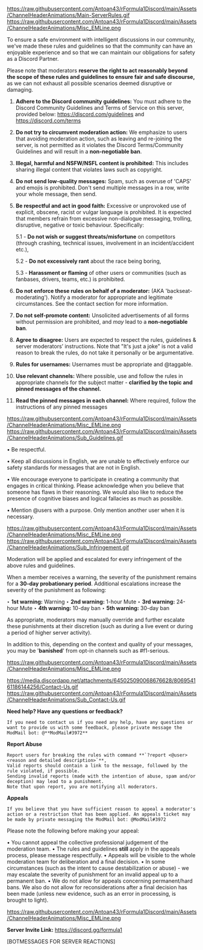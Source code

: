 
https://raw.githubusercontent.com/Antoan43/rFormula1Discord/main/Assets/ChannelHeaderAnimations/Main-ServerRules.gif
https://raw.githubusercontent.com/Antoan43/rFormula1Discord/main/Assets/ChannelHeaderAnimations/Misc_EMLine.png



To ensure a safe environment with intelligent discussions in our community, we've made these rules and guidelines so that the community can have an enjoyable experience and so that we can maintain our obligations for safety as a Discord Partner.

Please note that moderators **reserve the right to act reasonably beyond the scope of these rules and guidelines to ensure fair and safe discourse,** as we can not exhaust all possible scenarios deemed disruptive or damaging.

1. **Adhere to the Discord community guidelines:** You must adhere to the Discord Community Guidelines and Terms of Service on this server, provided below:
<https://discord.com/guidelines> and <https://discord.com/terms>

2. **Do not try to circumvent moderation action:** We emphasize to users that avoiding moderation action, such as leaving and re-joining the server, is not permitted as it violates the Discord Terms/Community Guidelines and will result in a **non-negotiable ban**.

3. **Illegal, harmful and NSFW/NSFL content is prohibited:** This includes sharing illegal content that violates laws such as copyright.

4. **Do not send low-quality messages:** Spam, such as overuse of 'CAPS' and emojis is prohibited. Don't send multiple messages in a row, write your whole message, then send.

5. **Be respectful and act in good faith:** Excessive or unprovoked use of explicit, obscene, racist or vulgar language is prohibited. It is expected that members refrain from excessive non-dialogue messaging, trolling, disruptive, negative or toxic behaviour. Specifically:

    5.1 - **Do not wish or suggest threats/misfortune** on competitors (through crashing, technical issues, involvement in an incident/accident etc.),

    5.2 - **Do not excessively rant** about the race being boring,

    5.3 - **Harassment or flaming** of other users or communities (such as fanbases, drivers, teams, etc.) is prohibited.

6. **Do not enforce these rules on behalf of a moderator:** (AKA 'backseat-moderating'). Notify a moderator for appropriate and legitimate circumstances. See the contact section for more information.

7. **Do not self-promote content:** Unsolicited advertisements of all forms without permission are prohibited, and *may* lead to a **non-negotiable ban**.

8. **Agree to disagree:** Users are expected to respect the rules, guidelines & server moderators’ instructions. Note that "It's just a joke" is not a valid reason to break the rules, do not take it personally or be argumentative.

9. **Rules for usernames:** Usernames must be appropriate and @taggable.

10. **Use relevant channels:** Where possible, use and follow the rules in appropriate channels for the subject matter - **clarified by the topic and pinned messages of the channel.**

11. **Read the pinned messages in each channel:** Where required, follow the instructions of any pinned messages



https://raw.githubusercontent.com/Antoan43/rFormula1Discord/main/Assets/ChannelHeaderAnimations/Misc_EMLine.png
https://raw.githubusercontent.com/Antoan43/rFormula1Discord/main/Assets/ChannelHeaderAnimations/Sub_Guidelines.gif



• Be respectful.

• Keep all discussions in English, we are unable to effectively enforce our safety standards for messages that are not in English.

• We encourage everyone to participate in creating a community that engages in critical thinking. Please acknowledge when you believe that someone has flaws in their reasoning. We would also like to reduce the presence of cognitive biases and logical fallacies as much as possible.

• Mention @users with a purpose. Only mention another user when it is necessary.

https://raw.githubusercontent.com/Antoan43/rFormula1Discord/main/Assets/ChannelHeaderAnimations/Misc_EMLine.png
https://raw.githubusercontent.com/Antoan43/rFormula1Discord/main/Assets/ChannelHeaderAnimations/Sub_Infringement.gif

Moderation will be applied and escalated for every infringement of the above rules and guidelines.

When a member receives a warning, the severity of the punishment remains for a __**30-day** probationary period__. Additional escalations increase the severity of the punishment as following:

‣ **1st warning:**       Warning
‣ **2nd warning:**       1-hour Mute
‣ **3rd warning:**       24-hour Mute
‣ **4th warning:**      10-day ban
‣ **5th warning:**       30-day ban

As appropriate, moderators may manually override and further escalate these punishments at their discretion (such as during a live event or during a period of higher server activity).

In addition to this, depending on the context and quality of your messages, you may be '**banished**' from opt-in channels such as #f1-serious.


https://raw.githubusercontent.com/Antoan43/rFormula1Discord/main/Assets/ChannelHeaderAnimations/Misc_EMLine.png



https://media.discordapp.net/attachments/645025090068676628/806954161186144256/Contact-Us.gif  
https://raw.githubusercontent.com/Antoan43/rFormula1Discord/main/Assets/ChannelHeaderAnimations/Sub_Contact-Us.gif



**Need help? Have any questions or feedback?**

    If you need to contact us if you need any help, have any questions or want to provide us with some feedback, please private message the ModMail bot: @**ModMail#3972**

**Report Abuse**

    Report users for breaking the rules with command **`?report <@user> <reason and detailed description>`**,
    Valid reports should contain a link to the message, followed by the rule violated, if possible.
    Sending invalid reports (made with the intention of abuse, spam and/or deception) may lead to a punishment.
    Note that upon report, you are notifying all moderators.

**Appeals**

    If you believe that you have sufficient reason to appeal a moderator's action or a restriction that has been applied. An appeals ticket may be made by private messaging the ModMail bot: @ModMail#3972

Please note the following before making your appeal:

• You cannot appeal the collective professional judgement of the moderation team.
• The rules and guidelines **still** apply in the appeals process, please message respectfully.
• Appeals will be visible to the whole moderation team for deliberation and a final decision.
• In some circumstances (such as the intent to cause destabilization or abuse) - we may escalate the severity of punishment for an invalid appeal up to a permanent ban.
• We do not allow for appeals concerning permanent/hard bans. We also do not allow for reconsiderations after a final decision has been made (unless new evidence, such as an error in processing, is brought to light).



https://raw.githubusercontent.com/Antoan43/rFormula1Discord/main/Assets/ChannelHeaderAnimations/Misc_EMLine.png

**Server Invite Link:** https://discord.gg/formula1



[BOTMESSAGES FOR SERVER REACTIONS]




